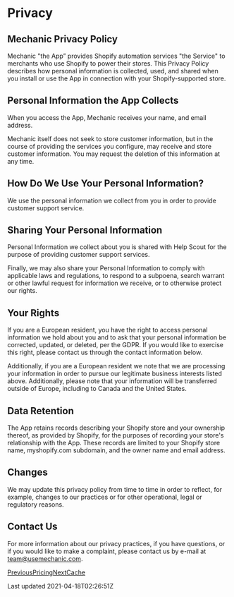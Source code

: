 # Privacy

## Mechanic Privacy Policy

Mechanic "the App” provides Shopify automation services "the Service" to merchants who use Shopify to power their stores. This Privacy Policy describes how personal information is collected, used, and shared when you install or use the App in connection with your Shopify-supported store.

## Personal Information the App Collects

When you access the App, Mechanic receives your name, and email address.

Mechanic itself does not seek to store customer information, but in the course of providing the services you configure, may receive and store customer information. You may request the deletion of this information at any time.

## How Do We Use Your Personal Information?

We use the personal information we collect from you in order to provide customer support service.

## Sharing Your Personal Information

Personal Information we collect about you is shared with Help Scout for the purpose of providing customer support services.

Finally, we may also share your Personal Information to comply with applicable laws and regulations, to respond to a subpoena, search warrant or other lawful request for information we receive, or to otherwise protect our rights.

## Your Rights

If you are a European resident, you have the right to access personal information we hold about you and to ask that your personal information be corrected, updated, or deleted, per the GDPR. If you would like to exercise this right, please contact us through the contact information below.

Additionally, if you are a European resident we note that we are processing your information in order to pursue our legitimate business interests listed above. Additionally, please note that your information will be transferred outside of Europe, including to Canada and the United States.

## Data Retention

The App retains records describing your Shopify store and your ownership thereof, as provided by Shopify, for the purposes of recording your store's relationship with the App. These records are limited to your Shopify store name, myshopify.com subdomain, and the owner name and email address.

## Changes

We may update this privacy policy from time to time in order to reflect, for example, changes to our practices or for other operational, legal or regulatory reasons.

## Contact Us

For more information about our privacy practices, if you have questions, or if you would like to make a complaint, please contact us by e-mail at team@usemechanic.com.

[PreviousPricing](/platform/policies/pricing)[NextCache](/platform/cache)

Last updated 2021-04-18T02:26:51Z